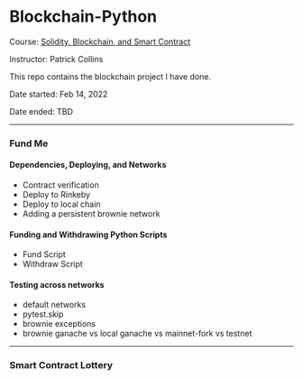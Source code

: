 # Blockchain-Python

Course: [Solidity, Blockchain, and Smart Contract](https://youtu.be/M576WGiDBdQ)

Instructor: Patrick Collins

This repo contains the blockchain project I have done.

Date started: Feb 14, 2022

Date ended: TBD

---
### Fund Me
#### Dependencies, Deploying, and Networks
- Contract verification
- Deploy to Rinkeby
- Deploy to local chain
- Adding a persistent brownie network

#### Funding and Withdrawing Python Scripts
- Fund Script
- Withdraw Script

#### Testing across networks
- default networks
- pytest.skip
- brownie exceptions
- brownie ganache vs local ganache vs mainnet-fork vs testnet

---
### Smart Contract Lottery
